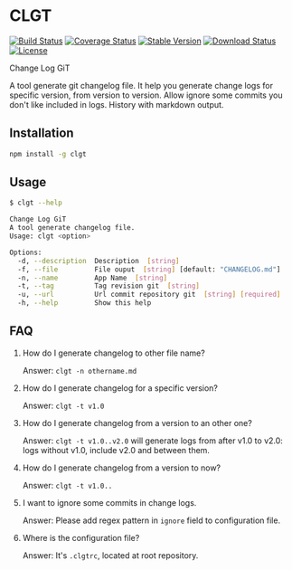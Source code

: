 # CLGT #

[![Build Status](https://img.shields.io/travis/toancong/clgt/master.svg)](https://travis-ci.org/toancong/clgt)
[![Coverage Status](https://img.shields.io/coveralls/toancong/clgt/master.svg)](https://coveralls.io/github/toancong/clgt?branch=master)
[![Stable Version](https://img.shields.io/npm/v/clgt.svg)](https://www.npmjs.com/package/clgt)
[![Download Status](https://img.shields.io/npm/dt/clgt.svg)](https://www.npmjs.com/package/clgt)
[![License](https://img.shields.io/github/license/toancong/clgt.svg)](https://github.com/toancong/clgt/blob/master/LICENSE)

Change Log GiT

A tool generate git changelog file.
It help you generate change logs for specific version, from version to version.
Allow ignore some commits you don't like included in logs.
History with markdown output.

## Installation ##

``` bash
npm install -g clgt
```

## Usage ##

``` bash
$ clgt --help

Change Log GiT
A tool generate changelog file.
Usage: clgt <option>

Options:
  -d, --description  Description  [string]
  -f, --file         File ouput  [string] [default: "CHANGELOG.md"]
  -n, --name         App Name  [string]
  -t, --tag          Tag revision git  [string]
  -u, --url          Url commit repository git  [string] [required]
  -h, --help         Show this help
```

## FAQ ##

1.  How do I generate changelog to other file name?

    Answer: `clgt -n othername.md`

2.  How do I generate changelog for a specific version?

    Answer: `clgt -t v1.0`

3.  How do I generate changelog from a version to an other one?

    Answer: `clgt -t v1.0..v2.0` will generate logs from after v1.0 to v2.0:
    logs without v1.0, include v2.0 and between them.

4.  How do I generate changelog from a version to now?

    Answer: `clgt -t v1.0..`

5.  I want to ignore some commits in change logs.

    Answer: Please add regex pattern in `ignore` field to configuration file.

6.  Where is the configuration file?

    Answer: It's `.clgtrc`, located at root repository.
